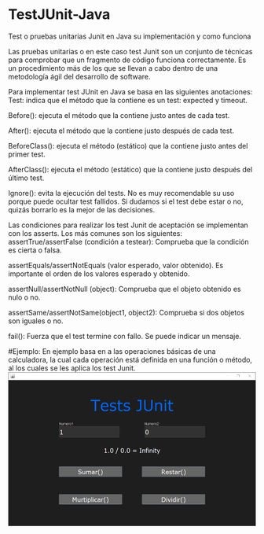 # TestJUnit-Java

Test o pruebas unitarias Junit en Java su implementación y como funciona 

Las pruebas unitarias o en este caso test Junit son un conjunto de técnicas para comprobar que un fragmento de código funciona correctamente. Es un procedimiento más de los que se llevan a cabo dentro de una metodología ágil del desarrollo de software.

Para implementar test JUnit en Java se basa en las siguientes anotaciones:
Test: 
indica que el método que la contiene es un test: expected y timeout.

Before(): 
ejecuta el método que la contiene justo antes de cada test.

After(): 
ejecuta el método que la contiene justo después de cada test.

BeforeClass(): 
ejecuta el método (estático) que la contiene justo antes del primer test.

AfterClass(): 
ejecuta el método (estático) que la contiene justo después del último test.

Ignore(): 
evita la ejecución del tests. No es muy recomendable su uso porque puede ocultar test fallidos. Si dudamos si el test debe estar o no, quizás borrarlo es la mejor de las decisiones.

Las condiciones para realizar los test Junit de aceptación se implementan con los asserts. Los más comunes son los siguientes:
assertTrue/assertFalse (condición a testear): Comprueba que la condición es cierta o falsa.

assertEquals/assertNotEquals (valor esperado, valor obtenido). Es importante el orden de los valores esperado y obtenido.

assertNull/assertNotNull (object): Comprueba que el objeto obtenido es nulo o no.

assertSame/assertNotSame(object1, object2): Comprueba si dos objetos son iguales o no.

fail(): Fuerza que el test termine con fallo. Se puede indicar un mensaje.

#Ejemplo:
En ejemplo basa en a las operaciones básicas de una calculadora, la cual cada operación está definida en una función o método, al los cuales se les aplica los test Junit. 
![Image](https://github.com/BrunoBeltreGuzman/TestJUnit-Java/blob/master/Screenshots.png)
